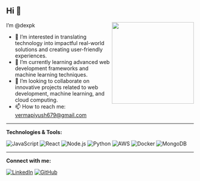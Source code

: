 <h2 align="left">Hi 👋</h2>

<img align="right" height="220" src="https://c.tenor.com/I8Qr-Q_JPGMAAAAC/work-laburo.gif" />

I’m @dexpk

- 👀 I’m interested in translating technology into impactful real-world solutions and creating user-friendly experiences.
- 🌱 I’m currently learning advanced web development frameworks and machine learning techniques.
- 💞️ I’m looking to collaborate on innovative projects related to web development, machine learning, and cloud computing.
- 📫 How to reach me: vermapiyush679@gmail.com

---

**Technologies & Tools:**

![JavaScript](https://img.shields.io/badge/-JavaScript-F7DF1E?style=flat-square&logo=javascript&logoColor=black)
![React](https://img.shields.io/badge/-React-61DAFB?style=flat-square&logo=react&logoColor=white)
![Node.js](https://img.shields.io/badge/-Node.js-339933?style=flat-square&logo=node.js&logoColor=white)
![Python](https://img.shields.io/badge/-Python-3776AB?style=flat-square&logo=python&logoColor=white)
![AWS](https://img.shields.io/badge/-AWS-232F3E?style=flat-square&logo=amazon-aws&logoColor=white)
![Docker](https://img.shields.io/badge/-Docker-2496ED?style=flat-square&logo=docker&logoColor=white)
![MongoDB](https://img.shields.io/badge/-MongoDB-47A248?style=flat-square&logo=mongodb&logoColor=white)

---

**Connect with me:**

[![LinkedIn](https://img.shields.io/badge/-LinkedIn-0077B5?style=flat-square&logo=linkedin&logoColor=white)](https://www.linkedin.com/in/dexy/)
[![GitHub](https://img.shields.io/badge/-GitHub-181717?style=flat-square&logo=github&logoColor=white)](https://github.com/dexpk)
